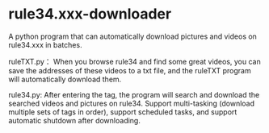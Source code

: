 # rule34.xxx-downloader
A python program that can automatically download pictures and videos on rule34.xxx in batches.


ruleTXT.py：
When you browse rule34 and find some great videos, you can save the addresses of these videos to a txt file, and the ruleTXT program will automatically download them.

rule34.py:
After entering the tag, the program will search and download the searched videos and pictures on rule34. Support multi-tasking (download multiple sets of tags in order), support scheduled tasks, and support automatic shutdown after downloading.


